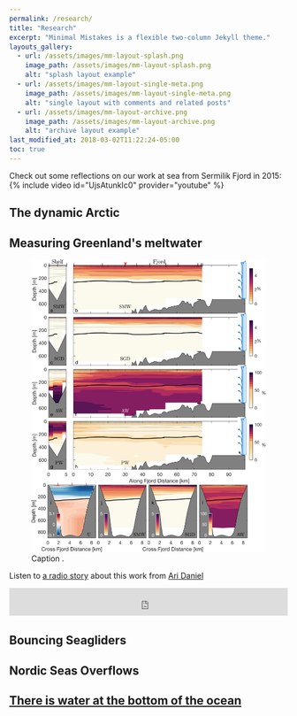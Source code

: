 ```yaml
---
permalink: /research/
title: "Research"
excerpt: "Minimal Mistakes is a flexible two-column Jekyll theme."
layouts_gallery:
  - url: /assets/images/mm-layout-splash.png
    image_path: /assets/images/mm-layout-splash.png
    alt: "splash layout example"
  - url: /assets/images/mm-layout-single-meta.png
    image_path: /assets/images/mm-layout-single-meta.png
    alt: "single layout with comments and related posts"
  - url: /assets/images/mm-layout-archive.png
    image_path: /assets/images/mm-layout-archive.png
    alt: "archive layout example"
last_modified_at: 2018-03-02T11:22:24-05:00
toc: true
---
```





Check out some reflections on our work at sea from Sermilik Fjord in 2015:
{% include video id="UjsAtunkIc0" provider="youtube" %}




## The dynamic Arctic


## Measuring Greenland's meltwater

<figure >
    <img src="/assets/images/watermass_sections_alt3.png"></a>
    <figcaption>Caption .</figcaption>
</figure>


Listen to [a radio story](https://www.pri.org/stories/2016-01-19/looking-small-big-answers-greenland) about this work from [Ari Daniel](https://twitter.com/mesoplodon)
<iframe frameborder="0"  src="https://www.pri.org/node/87037/embedded" height="50" width="100%"></iframe>

## Bouncing Seagliders

## Nordic Seas Overflows


## [There is water at the bottom of the ocean](https://youtu.be/TGofoH9RDEA?t=150)
